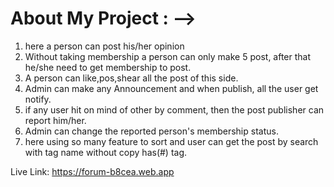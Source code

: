 # About My Project : -->

1. here a person can post his/her opinion
2. Without taking membership a person can only make 5 post, after that he/she need to get membership to post.
3. A person can like,pos,shear all the post of this side.
4. Admin can make any Announcement and when publish, all the user get notify.
5. if any user hit on mind of other by comment, then the post publisher can report him/her.
6. Admin can change the reported person's membership status.
7. here using so many feature to sort and user can get the post by search with tag name without copy has(#) tag.

Live Link: https://forum-b8cea.web.app
